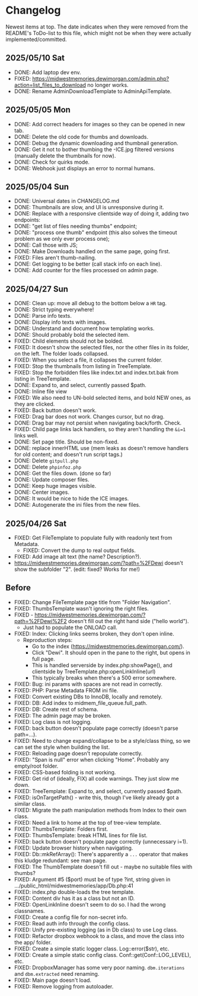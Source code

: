 # Changelog

Newest items at top. The date indicates when they were removed from the README's ToDo-list to this file,
which might not be when they were actually implemented/committed.

## 2025/05/10 Sat

* DONE: Add laptop dev env.
* FIXED: https://midwestmemories.dewimorgan.com/admin.php?action=list_files_to_download no longer works.
* DONE: Rename AdminDownloadTemplate to AdminApiTemplate.


## 2025/05/05 Mon

* DONE: Add correct headers for images so they can be opened in new tab.
* DONE: Delete the old code for thumbs and downloads.
* DONE: Debug the dynamic downloading and thumbnail generation.
* DONE: Get it not to bother thumbing the -ICE.jpg filtered versions (manually delete the thumbnails for now).
* DONE: Check for quirks mode.
* DONE: Webhook just displays an error to normal humans.

## 2025/05/04 Sun

* DONE: Universal dates in CHANGELOG.md
* DONE: Thumbnails are slow, and UI is unresponsive during it.
* DONE: Replace with a responsive clientside way of doing it, adding two endpoints:
* DONE: "get list of files needing thumbs" endpoint;
* DONE: "process one thumb" endpoint (this also solves the timeout problem as we only ever process one);
* DONE: Call those with JS;
* DONE: Make Downloads handled on the same page, going first.
* FIXED: Files aren't thumb-nailing.
* DONE: Get logging to be better (call stack info on each line).
* DONE: Add counter for the files processed on admin page.

## 2025/04/27 Sun

* DONE: Clean up: move all debug to the bottom below a `HR` tag.
* DONE: Strict typing everywhere!
* DONE: Parse info texts.
* DONE: Display info texts with images.
* DONE: Understand and document how templating works.
* DONE: Should probably bold the selected item.
* FIXED: Child elements should not be bolded.
* FIXED: It doesn't show the selected files, nor the other files in its folder, on the left. The folder loads collapsed.
* FIXED: When you select a file, it collapses the current folder.
* FIXED: Stop the thumbnails from listing in TreeTemplate.
* FIXED: Stop the forbidden files like index.txt and index.txt.bak from listing in TreeTemplate.
* DONE: Expand to, and select, currently passed $path.
* DONE: Inline file view
* FIXED: We also need to UN-bold selected items, and bold NEW ones, as they are clicked.
* FIXED: Back button doesn't work.
* FIXED: Drag bar does not work. Changes cursor, but no drag.
* DONE: Drag bar may not persist when navigating back/forth. Check.
* FIXED: Child page links lack handlers, so they aren't handling the `&i=1` links well.
* DONE: Set page title. Should be non-fixed.
* DONE: replace innerHTML use (mem leaks as doesn't remove handlers for old content; and doesn't run script tags.)
* DONE: Delete `gitpull.php`
* DONE: Delete `phpinfoz.php`
* DONE: Get the files down. (done so far)
* DONE: Update composer files.
* DONE: Keep huge images visible.
* DONE: Center images.
* DONE: It would be nice to hide the ICE images.
* DONE: Autogenerate the ini files from the new files.

## 2025/04/26 Sat

* FIXED: Get FileTemplate to populate fully with readonly text from Metadata.
    * FIXED: Convert the dump to real output fields.
* FIXED: Add image alt text (the name? Description?).
* https://midwestmemories.dewimorgan.com/?path=%2FDewi doesn't show the subfolder "2". (edit: fixed? Works for me!)

## Before

* FIXED: Change FileTemplate page title from "Folder Navigation".
* FIXED: ThumbsTemplate wasn't ignoring the right files.
* FIXED - https://midwestmemories.dewimorgan.com/?path=%2FDewi%2F2 doesn't fill out the right hand side ("hello world").
    * Just had to populate the ONLOAD call.
* FIXED: Index: Clicking links seems broken, they don't open inline.
    * Reproduction steps:
        * Go to the index (https://midwestmemories.dewimorgan.com/).
        * Click "Dewi". It should open in the pane to the right, but opens in full page.
        * This is handled serverside by index.php:showPage(), and clientside by TreeTemplate.php:openLinkInline(url)
        * This typically breaks when there's a 500 error somewhere.
* FIXED: Bug: ini params with spaces are not read in correctly.
* FIXED: PHP: Parse Metadata FROM ini file.
* FIXED: Convert existing DBs to InnoDB, locally and remotely.
* FIXED: DB: Add index to midmem_file_queue.full_path.
* FIXED: DB: Create rest of schema.
* FIXED: The admin page may be broken.
* FIXED: Log class is not logging.
* FIXED: back button doesn't populate page correctly (doesn't parse path=...).
* FIXED: Need to change expand/collapse to be a style/class thing, so we can set the style when building the list.
* FIXED: Reloading page doesn't repopulate correctly.
* FIXED: "Span is null" error when clicking "Home". Probably any empty/root folder.
* FIXED: CSS-based folding is not working.
* FIXED: Get rid of (ideally, FIX) all code warnings. They just slow me down.
* FIXED: TreeTemplate: Expand to, and select, currently passed $path.
* FIXED: isOnTargetPath() - write this, though I've likely already got a similar class.
* FIXED: Migrate the path manipulation methods from Index to their own class.
* FIXED: Need a link to home at the top of tree-view template.
* FIXED: ThumbsTemplate: Folders first.
* FIXED: ThumbsTemplate: break HTML lines for file list.
* FIXED: back button doesn't populate page correctly (unnecessary i=1).
* FIXED: Update browser history when navigating.
* FIXED: Db::mkRefArray(): There's apparently a `...` operator that makes this kludge redundant: see man page.
* FIXED: The ThumbTemplate doesn't fill out - maybe no suitable files with thumbs?
* FIXED: Argument #5 ($port) must be of type ?int, string given in .../public_html/midwestmemories/app/Db.php:41
* FIXED: index.php double-loads the tree template.
* FIXED: Content div has it as a class but not an ID.
* FIXED: OpenLinkInline doesn't seem to do so. I had the wrong classnames.
* FIXED: Create a config file for non-secret info.
* FIXED: Read auth info through the config class.
* FIXED: Unify pre-existing logging (as in Db class) to use Log class.
* FIXED: Refactor dropbox webhook to a class, and move the class into the app/ folder.
* FIXED: Create a simple static logger class. Log::error($str), etc.
* FIXED: Create a simple static config class. Conf::get(Conf::LOG_LEVEL), etc.
* FIXED: DropboxManager has some very poor naming. `dbm.iterations` and `dbm.extracted` need renaming.
* FIXED: Main page doesn't load.
* FIXED: Remove logging from autoloader.
